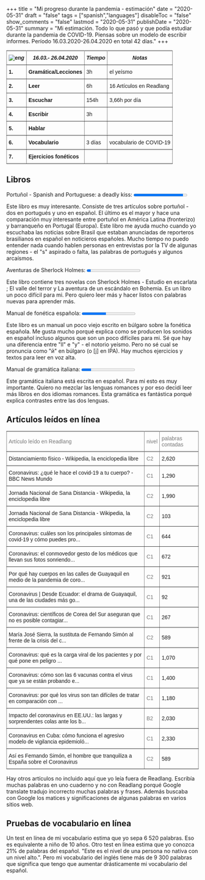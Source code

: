 +++
title = "Mi progreso durante la pandemia - estimación"
date = "2020-05-31"
draft = "false"
tags = ["spanish","languages"]
disableToc = "false"
show_comments = "false"
lastmod = "2020-05-31"
publishDate = "2020-05-31"
summary = "Mi estimación. Todo lo que pasó y que podía estudiar durante la pandemia de COVID-19. Piensas sobre un modelo de escribir informes. Período 16.03.2020-26.04.2020 en total 42 días."
+++


<style type="text/css">
.tg  {border-collapse:collapse;border-spacing:0;}
.tg td{font-family:Arial, sans-serif;font-size:14px;padding:10px 5px;border-style:solid;border-width:1px;overflow:hidden;word-break:normal;}
.tg th{font-family:Arial, sans-serif;font-size:14px;font-weight:normal;padding:10px 5px;border-style:solid;border-width:1px;overflow:hidden;word-break:normal;}
.tg .tg-4erg{font-weight:bold;font-style:italic;border-color:inherit;text-align:center;vertical-align:top}
.tg .tg-rvyq{font-weight:bold;font-style:italic;border-color:inherit;text-align:center;vertical-align:top}
.tg .tg-7btt{font-weight:bold;border-color:inherit;text-align:left;vertical-align:top}
.tg .tg-fymr{font-weight:bold;border-color:inherit;text-align:left;vertical-align:top}
.tg .tg-0pky{border-color:inherit;text-align:left;vertical-align:top}
</style>
<table class="tg">
  <tr>
    <th class="tg-rvyq"><img src="/flags/spain32.png" alt="eng"></th>
    <th class="tg-4erg">16.03.- 26.04.2020</th>
    <th class="tg-4erg">Tiempo</th>
      <th class="tg-4erg">Notas</th>
  </tr>
  <tr>
    <td class="tg-7btt">1.</td>
    <td class="tg-fymr">Gramática/Lecciones</td>
    <td class="tg-0pky">3h</td>
    <td class="tg-0pky">el yeísmo</td>
  </tr>
  <tr>
    <td class="tg-7btt">2.</td>
    <td class="tg-fymr">Leer</td>
    <td class="tg-0pky">6h</td>
    <td class="tg-0pky">16 Artículos en Readlang</td>
  </tr>
  <tr>
    <td class="tg-7btt">3.</td>
    <td class="tg-fymr">Escuchar</td>
    <td class="tg-0pky">154h</td>
    <td class="tg-0pky">3,66h por día</td>
  </tr>
  <tr>
    <td class="tg-fymr">4.</td>
    <td class="tg-fymr">Escribir</td>
    <td class="tg-0pky">3h</td>
    <td class="tg-0pky"></td>
  </tr>
  <tr>
    <td class="tg-fymr">5.</td>
    <td class="tg-fymr">Hablar</td>
    <td class="tg-0pky"></td>
    <td class="tg-0pky"></td>
  </tr>
  <tr>
    <td class="tg-fymr">6.</td>
    <td class="tg-fymr">Vocabulario</td>
    <td class="tg-0pky">3 días</td>
    <td class="tg-0pky">vocabulario de COVID-19</td>
  </tr>
  <tr>
    <td class="tg-fymr">7.</td>
    <td class="tg-fymr">Ejercicios fonéticos</td>
    <td class="tg-0pky"></td>
    <td class="tg-0pky"></td>
  </tr>
</table>

## Libros

<label for="libro">Portuñol - Spanish and Portuguese: a deadly kiss:</label>
<progress id="spanish-progress" value="140" max="151"> 100% </progress>
<br>

Este libro es muy interesante. Consiste de tres artículos sobre portuñol - dos en portugués y uno en español. El último es el mayor y hace una comparación muy interesante entre portuñol en América Latina (fronterizo) y  barranqueño en Portugal (Europa). Este libro me ayuda mucho cuando yo escuchaba las noticias sobre Brasil que estaban anunciadas de reporteros brasilianos en español en noticieros españoles. Mucho tiempo no puedo entender nada cuando hablen personas en entrevistas por la TV de algunas regiones - el "s" aspirado o falta, las palabras de portugués y algunos arcaísmos.

<label for="libro">Aventuras de Sherlock Holmes:</label>
<progress id="spanish-progress" value="24" max="332"> 100% </progress>
<br>

Este libro contiene tres novelas con Sherlock Holmes - Estudio en escarlata ; El valle del terror y La aventura de un escándalo en Bohemia. Es un libro un poco difícil para mi. Pero quiero leer más y hacer listos con palabras nuevas para aprender más.

<label for="libro">Manual de fonética española:</label>
<progress id="spanish-progress" value="70" max="155"> 100% </progress>
<br>

Este libro es un manual un poco viejo escrito en búlgaro sobre la fonética española. Me gusta mucho porqué explica como se producen los sonidos en español incluso algunos que son un poco difíciles para mi. Sé que hay una diferencia entre "ll" e "y" - el notorio yeísmo. Pero no sé cual se pronuncia como "й" en búlgaro (o [j] en IPA). Hay muchos ejercicios y textos para leer en voz alta.

<label for="libro">Manual de gramática italiana:</label>
<progress id="spanish-progress" value="54" max="291"> 100% </progress>
<br>

Este gramática italiana está escrita en español. Para mi esto es muy importante. Quiero no mezclar las lenguas romances y por eso decidí leer más libros en dos idiomas romances. Esta gramática es fantástica porqué explica contrastes entre las dos lenguas.


## Artículos leídos en línea

<style type="text/css">
.tg  {border-collapse:collapse;border-spacing:0;}
.tg td{border-color:black;border-style:solid;border-width:1px;font-family:Arial, sans-serif;font-size:14px;
  overflow:hidden;padding:10px 5px;word-break:normal;}
.tg th{border-color:black;border-style:solid;border-width:1px;font-family:Arial, sans-serif;font-size:14px;
  font-weight:normal;overflow:hidden;padding:10px 5px;word-break:normal;}
.tg .tg-0ys1{background-color:inherit;border-color:inherit;text-align:left;vertical-align:middle}
.tg .tg-jxgv{background-color:inherit;border-color:inherit;text-align:left;vertical-align:top}
.tg .tg-mfxq{background-color:inherit;border-color:inherit;color:#00E;text-align:left;text-decoration:underline;vertical-align:top}
.tg .tg-h09u{background-color:inherit;border-color:inherit;color:#777;text-align:left;vertical-align:middle}
@media screen and (max-width: 767px) {.tg {width: auto !important;}.tg col {width: auto !important;}.tg-wrap {overflow-x: auto;-webkit-overflow-scrolling: touch;}}</style>
<div class="tg-wrap"><table class="tg">
<tbody>
<tr>
  <td class="tg-h09u">Artículo leído en Readlang<br></td>
  <td class="tg-h09u">nivel</td>
  <td class="tg-h09u">palabras contadas</td>
</tr>
<tr>
  <tr>
    <td class="tg-0ys1">Distanciamiento físico - Wikipedia, la enciclopedia libre<br></td>
    <td class="tg-h09u"><span style="color:#777">C2</td>
    <td class="tg-0ys1">2,620</td>
  </tr>
  <tr>
    <td class="tg-0ys1">Coronavirus: ¿qué le hace el covid-19 a tu cuerpo? - BBC News Mundo</a><br></td>
    <td class="tg-h09u"><span style="color:#777">C1</span></td>
    <td class="tg-0ys1">1,290</td>
  </tr>
  <tr>
    <td class="tg-0ys1">Jornada Nacional de Sana Distancia - Wikipedia, la enciclopedia libre</a><br></td>
    <td class="tg-h09u"><span style="color:#777">C2</span></td>
    <td class="tg-0ys1">1,990</td>
  </tr>
  <tr>
    <td class="tg-0ys1">Jornada Nacional de Sana Distancia - Wikipedia, la enciclopedia libre</a><br></td>
    <td class="tg-h09u"><span style="color:#777">C2</span></td>
    <td class="tg-0ys1">103</td>
  </tr>
  <tr>
    <td class="tg-0ys1">Coronavirus: cuáles son los principales síntomas de covid-19 y cómo puedes pro...</a><br></td>
    <td class="tg-h09u"><span style="color:#777">C1</span></td>
    <td class="tg-0ys1">644</td>
  </tr>
  <tr>
    <td class="tg-0ys1">Coronavirus: el conmovedor gesto de los médicos que llevan sus fotos sonriendo...</a><br></td>
    <td class="tg-h09u"><span style="color:#777">C1</span></td>
    <td class="tg-0ys1">672</td>
  </tr>
  <tr>
    <td class="tg-0ys1">Por qué hay cuerpos en las calles de Guayaquil en medio de la pandemia de coro...</a><br></td>
    <td class="tg-h09u"><span style="color:#777">C2</span></td>
    <td class="tg-0ys1">921</td>
  </tr>
  <tr>
    <td class="tg-0ys1">Coronavirus | Desde Ecuador: el drama de Guayaquil, una de las ciudades más go...</a><br></td>
    <td class="tg-h09u"><span style="color:#777">C1</span></td>
    <td class="tg-0ys1">92</td>
  </tr>
  <tr>
    <td class="tg-0ys1">Coronavirus: científicos de Corea del Sur aseguran que no es posible contagiar...</a><br></td>
    <td class="tg-h09u"><span style="color:#777">C1</span></td>
    <td class="tg-0ys1">267</td>
  </tr>
  <tr>
    <td class="tg-0ys1">María José Sierra, la sustituta de Fernando Simón al frente de la crisis del c...</a><br></td>
    <td class="tg-h09u"><span style="color:#777">C2</span></td>
    <td class="tg-0ys1">589</td>
  </tr>
  <tr>
    <td class="tg-0ys1">Coronavirus: qué es la carga viral de los pacientes y por qué pone en peligro ...</a><br></td>
    <td class="tg-h09u"><span style="color:#777">C1</span></td>
    <td class="tg-0ys1">1,070</td>
  </tr>
  <tr>
    <td class="tg-0ys1">Coronavirus: cómo son las 6 vacunas contra el virus que ya se están probando e...</a><br></td>
    <td class="tg-h09u"><span style="color:#777">C1</span></td>
    <td class="tg-0ys1">1,400</td>
  </tr>
  <tr>
    <td class="tg-0ys1">Coronavirus: por qué los virus son tan difíciles de tratar en comparación con ...</a><br></td>
    <td class="tg-h09u"><span style="color:#777">C1</span></td>
    <td class="tg-0ys1">1,180</td>
  </tr>
  <tr>
    <td class="tg-0ys1">Impacto del coronavirus en EE.UU.: las largas y sorprendentes colas ante los b...</a><br></td>
    <td class="tg-h09u"><span style="color:#777">B2</span></td>
    <td class="tg-0ys1">2,030</td>
  </tr>
  <tr>
    <td class="tg-0ys1">Coronavirus en Cuba: cómo funciona el agresivo modelo de vigilancia epidemioló...</a><br></td>
    <td class="tg-h09u"><span style="color:#777">C1</span></td>
    <td class="tg-0ys1">2,330</td>
  </tr>
  <tr>
    <td class="tg-0ys1">Así es Fernando Simón, el hombre que tranquiliza a España sobre el Coronavirus</a><br></td>
    <td class="tg-h09u"><span style="color:#777">C2</span></td>
    <td class="tg-0ys1">589</td>
  </tr>
</tbody>
</table></div>

Hay otros artículos no incluido aquí que yo leía fuera de Readlang. Escribía muchas palabras en uno cuaderno y no con Readlang porqué Google translate tradujo incorrecto muchas palabras y frases. Además buscaba con Google los matices y significaciones de algunas palabras en varios sitios web.

## Pruebas de vocabulario en línea

 Un test en línea de mi vocabulario estima que yo sepa 6 520 palabras. Eso es equivalente a niño de 10 años. Otro test en línea estima que yo conozca 21% de palabras del español. "Este es el nivel de una persona no nativa con un nivel alto.". Pero mi vocabulario del inglés tiene más de 9 300 palabras que significa que tengo que aumentar drásticamente mi vocabulario del español.
